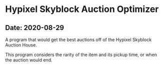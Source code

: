 # Hypixel Skyblock Auction Optimizer

## Date: 2020-08-29

A program that would get the best auctions off of the Hypixel Skyblock Auction House.

This program considers the rarity of the item and its pickup time, or when the auction would end.